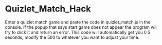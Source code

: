 # Quizlet_Match_Hack

Enter a quizlet match game and paste the code in quizlet_match.js in the console. If the popup that says start game does not appear the program will try to click it and return an error. This code will automatically get you 0.5 seconds, modify the 500 to whatever you want to adjust your time.
